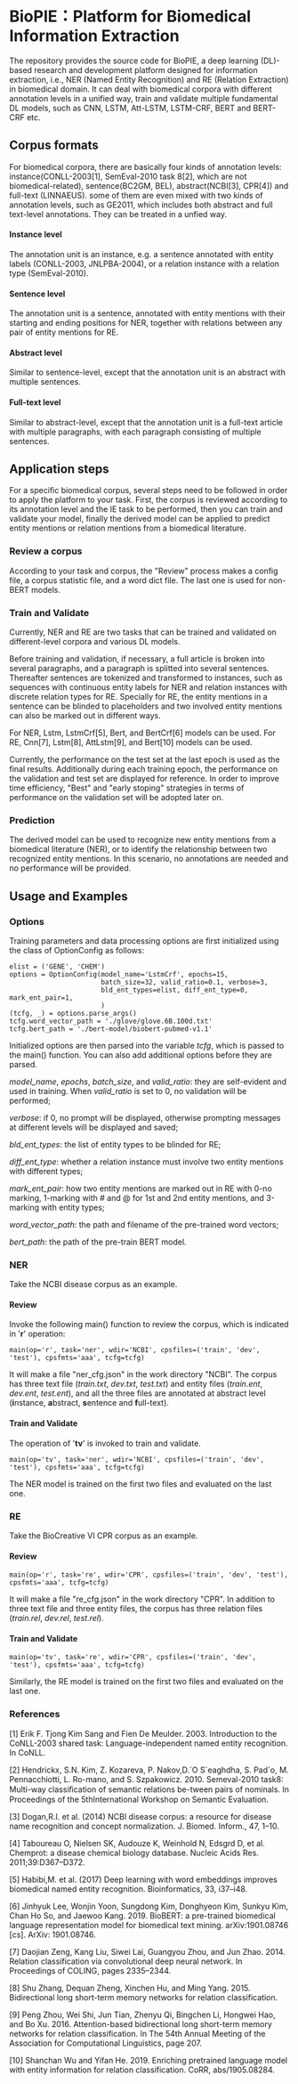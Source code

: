 # BioPIE：Platform for Biomedical Information Extraction
The repository provides the source code for BioPIE, a deep learning (DL)-based research and development platform designed for information extraction, i.e., NER (Named Entity Recognition) and RE (Relation Extraction) in biomedical domain. It can deal with biomedical corpora with different annotation levels in a unified way, train and validate multiple fundamental DL models, such as CNN, LSTM, Att-LSTM, LSTM-CRF, BERT and BERT-CRF etc.

## Corpus formats
For biomedical corpora, there are basically four kinds of annotation levels: instance(CONLL-2003[1], SemEval-2010 task 8[2], which are not biomedical-related), sentence(BC2GM, BEL), abstract(NCBI[3], CPR[4]) and full-text (LINNAEUS). some of them are even mixed with two kinds of annotation levels, such as GE2011, which includes both abstract and full text-level annotations. They can be treated in a unfied way.

#### Instance level
The annotation unit is an instance, e.g. a sentence annotated with entity labels (CONLL-2003, JNLPBA-2004), or a relation instance with a relation type (SemEval-2010).
#### Sentence level
The annotation unit is a sentence, annotated with entity mentions with their starting and ending positions for NER, together with relations between any pair of entity mentions for RE.
#### Abstract level
Similar to sentence-level, except that the annotation unit is an abstract with multiple sentences.
#### Full-text level
Similar to abstract-level, except that the annotation unit is a full-text article with multiple paragraphs, with each paragraph consisting of multiple sentences.

## Application steps
For a specific biomedical corpus, several steps need to be followed in order to apply the platform to your task. First, the corpus is reviewed according to its annotation level and the IE task to be performed, then you can train and validate your  model, finally the derived model can be applied to predict entity mentions or relation mentions from a biomedical literature.

### Review a corpus
According to your task and corpus, the "Review" process makes a config file, a corpus statistic file, and a word dict file. The last one is used for non-BERT models.

### Train and Validate
Currently, NER and RE are two tasks that can be trained and validated on different-level corpora and various DL models. 

Before training and validation, if necessary, a full article is broken into several paragraphs, and a paragraph is splitted into several sentences. Thereafter sentences are tokenized and transformed to instances, such as sequences with continuous entity labels for NER and relation instances with discrete relation types for RE. Specially for RE, the entity mentions in a sentence can be blinded to placeholders and two involved entity mentions can also be marked out in different ways.

For NER, Lstm, LstmCrf[5], Bert, and BertCrf[6] models can be used.
For RE, Cnn[7], Lstm[8], AttLstm[9], and Bert[10] models can be used.

Currently, the performance on the test set at the last epoch is used as the final results. Additionally during each training epoch, the performance on the validation and test set are displayed for reference. In order to improve time efficiency, "Best" and "early stoping" strategies in terms of performance on the validation set will be adopted later on.

### Prediction
The derived model can be used to recognize new entity mentions from a biomedical literature (NER), or to identify the relationship between two recognized entity mentions. In this scenario, no annotations are needed and no performance will be provided.

## Usage and Examples
### Options
Training parameters and data processing options are first initialized using the class of OptionConfig as follows:
```
elist = ('GENE', 'CHEM')
options = OptionConfig(model_name='LstmCrf', epochs=15, 
                       batch_size=32, valid_ratio=0.1, verbose=3,
                       bld_ent_types=elist, diff_ent_type=0, mark_ent_pair=1,
                       )
(tcfg, _) = options.parse_args()
tcfg.word_vector_path = './glove/glove.6B.100d.txt'
tcfg.bert_path = './bert-model/biobert-pubmed-v1.1'
```
Initialized options are then parsed into the variable *tcfg*, which is passed to the main() function. You can also add additional options before they are parsed.

*model_name*, *epochs*, *batch_size*, and *valid_ratio*: they are self-evident and used in training. When *valid_ratio* is set to 0, no validation will be performed; 

*verbose*: if 0, no prompt will be displayed, otherwise prompting messages at different levels will be displayed and saved;

*bld_ent_types*: the list of entity types to be blinded for RE;

*diff_ent_type*: whether a relation instance must involve two entity mentions with different types;

*mark_ent_pair*: how two entity mentions are marked out in RE with 0-no marking, 1-marking with # and @ for 1st and 2nd entity mentions, and 3-marking with entity types; 

*word_vector_path*: the path and filename of the pre-trained word vectors;

*bert_path*: the path of the pre-train BERT model.

### NER
Take the NCBI disease corpus as an example.

#### Review
Invoke the following main() function to review the corpus, which is indicated in '**r**' operation:
```
main(op='r', task='ner', wdir='NCBI', cpsfiles=('train', 'dev', 'test'), cpsfmts='aaa', tcfg=tcfg)
```
It will make a file "ner_cfg.json" in the work directory "NCBI". The corpus has three text file (*train.txt*, *dev.txt*, *test.txt*) and entity files (*train.ent*, *dev.ent*, *test.ent*), and all the three files are annotated at abstract level (**i**nstance, **a**bstract, **s**entence and **f**ull-text).

#### Train and Validate
The operation of '**tv**' is invoked to train and validate.
```
main(op='tv', task='ner', wdir='NCBI', cpsfiles=('train', 'dev', 'test'), cpsfmts='aaa', tcfg=tcfg)
```
The NER model is trained on the first two files and evaluated on the last one.

### RE
Take the BioCreative VI CPR corpus as an example.

#### Review
```
main(op='r', task='re', wdir='CPR', cpsfiles=('train', 'dev', 'test'), cpsfmts='aaa', tcfg=tcfg)
```
It will make a file "re_cfg.json" in the work directory "CPR". In addition to three text file and three entity files, the corpus has three relation files (*train.rel*, *dev.rel*, *test.rel*).

#### Train and Validate
```
main(op='tv', task='re', wdir='CPR', cpsfiles=('train', 'dev', 'test'), cpsfmts='aaa', tcfg=tcfg)
```
Similarly, the RE model is trained on the first two files and evaluated on the last one.

### References
[1] Erik F. Tjong Kim Sang and Fien De Meulder. 2003. Introduction to the CoNLL-2003 shared task: Language-independent named entity recognition. In CoNLL.

[2] Hendrickx, S.N. Kim, Z. Kozareva, P. Nakov,D.´O S´eaghdha, S. Pad´o, M. Pennacchiotti, L. Ro-mano, and S. Szpakowicz. 2010. Semeval-2010 task8: Multi-way classiﬁcation of semantic relations be-tween pairs of nominals. In Proceedings of the 5thInternational Workshop on Semantic Evaluation.

[3] Dogan,R.I. et al. (2014) NCBI disease corpus: a resource for disease name recognition and concept normalization. J. Biomed. Inform., 47, 1–10.

[4] Taboureau O, Nielsen SK, Audouze K, Weinhold N, Edsgrd D, et al. Chemprot: a disease chemical biology database. Nucleic Acids Res. 2011;39:D367–D372.

[5] Habibi,M. et al. (2017) Deep learning with word embeddings improves biomedical named entity recognition. Bioinformatics, 33, i37–i48.

[6] Jinhyuk Lee, Wonjin Yoon, Sungdong Kim, Donghyeon Kim, Sunkyu Kim, Chan Ho So, and Jaewoo Kang. 2019. BioBERT: a pre-trained biomedical language representation model for biomedical text mining. arXiv:1901.08746 [cs]. ArXiv: 1901.08746.

[7] Daojian Zeng, Kang Liu, Siwei Lai, Guangyou Zhou, and Jun Zhao. 2014. Relation classification via convolutional deep neural network. In Proceedings of COLING, pages 2335–2344.

[8] Shu Zhang, Dequan Zheng, Xinchen Hu, and Ming Yang. 2015. Bidirectional long short-term memory networks for relation classification.

[9] Peng Zhou, Wei Shi, Jun Tian, Zhenyu Qi, Bingchen Li, Hongwei Hao, and Bo Xu. 2016. Attention-based bidirectional long short-term memory networks for relation classification. In The 54th Annual Meeting of the Association for Computational Linguistics, page 207.

[10] Shanchan Wu and Yifan He. 2019. Enriching pretrained language model with entity information for relation classification. CoRR, abs/1905.08284.

